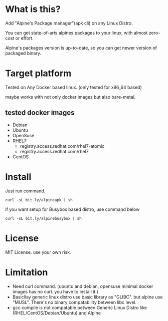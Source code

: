# What is this?
Add "Alpine's Package manager"(apk cli) on any Linux Distro.

You can get state-of-arts alpines packages to your linux, with almost zero-cost or effort.

Alpine's packages version is up-to-date, so you can get newer version of packaged binary. 

# Target platform
Tested on Any Docker based linux. (only tested for x86_64 based)

maybe works with not only docker images but also bare-metal.

## tested docker images

* Debian
* Ubuntu
* OpenSuse
* RHEL7
  * registry.access.redhat.com/rhel7-atomic
  * registry.access.redhat.com/rhel7
* CentOS

# Install

Just run command.

```
curl -sL bit.ly/alpineapk | sh
```

if you want setup for Busybox based distro, use command below

```
curl -sL bit.ly/alpinebusybox | sh
```

# License
MIT License. use your own risk.

# Limitation
* Need curl command. (ubuntu and debian, opensuse minimal docker images has no curl. you have to install it.)
* Basicllay generic linux distro use basic library as "GLIBC". but alpine use "MUSL". There's no binary compatability between libc level.
* gcc compile is not compatable between Generic Linux Distro like (RHEL/CentOS/Debian/Ubuntu) and Alpine
